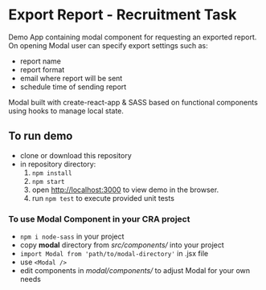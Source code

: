 # Export Report - Recruitment Task

Demo App containing modal component for requesting an exported report.
On opening Modal user can specify export settings such as:
 - report name
 - report format
 - email where report will be sent
 - schedule time of sending report

Modal built with create-react-app & SASS based on functional components using hooks to manage local state.

## To run demo
- clone or download this repository
- in repository directory:
  1. `npm install`
  2. `npm start`
  3. open [http://localhost:3000](http://localhost:3000) to view demo in the browser.
  4. run `npm test` to execute provided unit tests

### To use Modal Component in your CRA project
- `npm i node-sass` in your project
- copy **modal** directory from *src/components/* into your project
- `import Modal from 'path/to/modal-directory'` in .jsx file
- use `<Modal />`
- edit components in *modal/components/* to adjust Modal for your own needs
